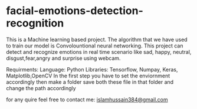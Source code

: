 # facial-emotions-detection-recognition
This is a Machine learning based project. The algorithm that we have used to train our model is Convolountional neural networking.
This project can detect and recognize emotions in real time scenario like sad, happy, neutral, disgust,fear,angry and surprise using webcam.

Requirments:
Language:
Python 
Libraries:
Tensorflow, Numpay, Keras, Matplotlib,OpenCV
In the first step you have to set the enviornment accordingly 
then make a folder save both these file in that folder and change the path accordingly  

 
for any quire feel free to contact me: islamhussain384@gmail.com
